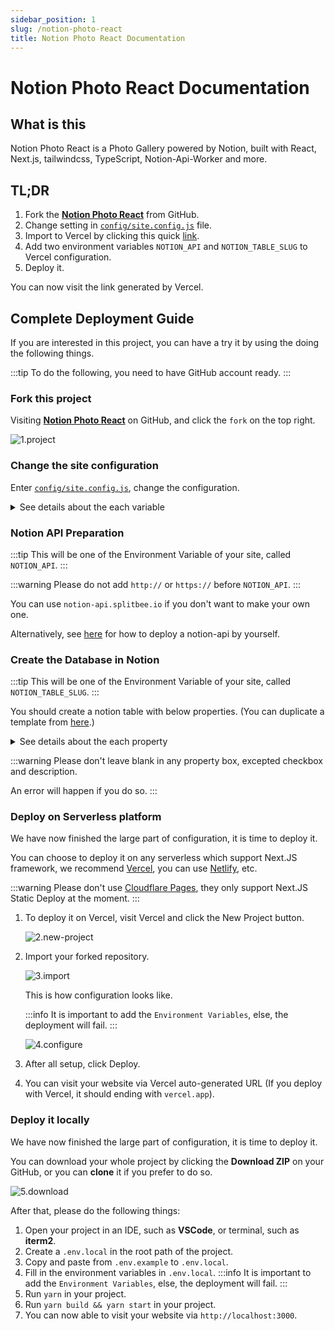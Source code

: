 ```yaml
---
sidebar_position: 1
slug: /notion-photo-react
title: Notion Photo React Documentation
---
```


# Notion Photo React Documentation

## What is this

Notion Photo React is a Photo Gallery powered by Notion, built with React, Next.js, tailwindcss, TypeScript, Notion-Api-Worker and more.

## TL;DR

1. Fork the [**Notion Photo React**](https://github.com/okisdev/Notion-Photo-React) from GitHub.
2. Change setting in [`config/site.config.js`](https://github.com/okisdev/Notion-Photo-React/blob/main/config/site.config.js) file.
3. Import to Vercel by clicking this quick [link](https://vercel.com/new/git/external?repository-url=https%3A%2F%2Fgithub.com%2FHarry-Yep%2FNotion-Photo-React).
4. Add two environment variables `NOTION_API` and `NOTION_TABLE_SLUG` to Vercel configuration.
5. Deploy it.

You can now visit the link generated by Vercel.

## Complete Deployment Guide

If you are interested in this project, you can have a try it by using the doing the following things.

:::tip
To do the following, you need to have GitHub account ready.
:::

### Fork this project

Visiting [**Notion Photo React**](https://github.com/okisdev/Notion-Photo-React) on GitHub, and click the `fork` on the top right.

![1.project](/docs/notion-photo-react/intro/1.project.png)

### Change the site configuration

Enter [`config/site.config.js`](https://github.com/okisdev/Notion-Photo-React/blob/main/config/site.config.js), change the configuration.

<details>
  <summary>See details about the each variable</summary>

```js
// Before you make changes to this document, please read https://docs.okis.dev/docs/notion-photo-react#change-the-site-configuration

module.exports = {
    global: {
        site: {
            name: 'Notion Photo React Example',
            description: 'Photo Gallery built with Notion, React.JS, Next.JS, tailwindcss, TypeScript, notion-api-worker and more.',
            url: 'https://npr.okis.dev/',
            author: 'Harry Yep',
            banner_img: `https://cdn.harrly.com/project/GitHub/Notion-Photo-React/img/Notion-Photo-React.Banner.png`,
            nav: [
                {
                    name: 'Home',
                    url: '/',
                    external: false,
                    position: 'left',
                },
                {
                    name: 'GitHub',
                    url: 'https://github.com/okisdev',
                    external: true,
                    position: 'right',
                },
            ],
            language: [
                { name: '🇬🇧 English', code: 'en-GB' },
                { name: '🇨🇳 简体中文', code: 'zh-CN' },
                { name: '🇭🇰 繁體中文', code: 'zh-HK' },
            ],
            font: '',
        },
        content: {
            header: {
                description: `A Photo Gallery built with <a href='https://notion.so/' class='transition duration-500 underline hover:bg-yellow-500 dark:hover:bg-yellow-600' target='_blank' rel='noopener noreferrer'>Notion</a>, <a href='https://nextjs.org/' class='transition duration-500 underline hover:bg-yellow-500 dark:hover:bg-yellow-600' target='_blank' rel='noopener noreferrer'>Next.js</a>, <a href='https://tailwindcss.com/' class='transition duration-500 underline hover:bg-yellow-500 dark:hover:bg-yellow-600' target='_blank' rel='noopener noreferrer'>tailwindcss</a>, <a href='https://www.typescriptlang.org/' class='transition duration-500 underline hover:bg-yellow-500 dark:hover:bg-yellow-600' target='_blank' rel='noopener noreferrer'>TypeScript</a>, <a href='https://github.com/splitbee/notion-api-worker' class='transition duration-500 underline hover:bg-yellow-500 dark:hover:bg-yellow-600' target='_blank' rel='noopener noreferrer'>Notion-Api-Worker</a> and more. (Find more on <a href='https://github.com/Harry-Yep/Notion-Photo-React' class='transition duration-500 underline hover:bg-yellow-500 dark:hover:bg-yellow-600' target='_blank' rel='noopener noreferrer'>GitHub</a>)`,
            },
            license: {
                name: 'CC BY-NC-SA 4.0',
                url: 'https://creativecommons.org/licenses/by-nc-sa/4.0/',
            },
            footer: {
                copyright: 'Copyright © 2023 Harry Yep. All rights reserved.',
            },
        },
        analytics: {
            umami: {
                url: 'https://umami.harisfox.com/script.js',
                website_id: '4c785146-016d-48b8-81fe-85172c82b37d',
            },
        },
    },
};
```

</details>

### Notion API Preparation

:::tip
This will be one of the Environment Variable of your site, called `NOTION_API`.
:::

:::warning
Please do not add `http://` or `https://` before `NOTION_API`.
:::

You can use `notion-api.splitbee.io` if you don't want to make your own one.

Alternatively, see [here](https://github.com/splitbee/notion-api-worker) for how to deploy a notion-api by yourself.

### Create the Database in Notion

:::tip
This will be one of the Environment Variable of your site, called `NOTION_TABLE_SLUG`.
:::

You should create a notion table with below properties. (You can duplicate a template from [here](https://okisdev.notion.site/d04d7d2efc9a4e79a3c98d7d4c9e8fc9).)

<details>
  <summary>See details about the each property</summary>

```
title: Title
location: Select
published: Checkbox
date: Date
slug: Text
url: URL (Your photo image url)
```

</details>

:::warning
Please don't leave blank in any property box, excepted checkbox and description.

An error will happen if you do so.
:::

### Deploy on Serverless platform

We have now finished the large part of configuration, it is time to deploy it.

You can choose to deploy it on any serverless which support Next.JS framework, we recommend [Vercel](https://vercel.com), you can use [Netlify](https://www.netlify.com/), etc.

:::warning
Please don't use [Cloudflare Pages](https://pages.cloudflare.com/), they only support Next.JS Static Deploy at the moment.
:::

1. To deploy it on Vercel, visit Vercel and click the New Project button.

    ![2.new-project](/docs/notion-photo-react/intro/2.new-project.png)

2. Import your forked repository.

    ![3.import](/docs/notion-photo-react/intro/3.import.png)

    This is how configuration looks like.

    :::info
    It is important to add the `Environment Variables`, else, the deployment will fail.
    :::

    ![4.configure](/docs/notion-photo-react/intro/4.configure.png)

3. After all setup, click Deploy.

4. You can visit your website via Vercel auto-generated URL (If you deploy with Vercel, it should ending with `vercel.app`).

### Deploy it locally

We have now finished the large part of configuration, it is time to deploy it.

You can download your whole project by clicking the **Download ZIP** on your GitHub, or you can **clone** it if you prefer to do so.

![5.download](/docs/notion-photo-react/intro/5.download.png)

After that, please do the following things:

1. Open your project in an IDE, such as **VSCode**, or terminal, such as **iterm2**.
2. Create a `.env.local` in the root path of the project.
3. Copy and paste from `.env.example` to `.env.local`.
4. Fill in the environment variables in `.env.local`.
   :::info
   It is important to add the `Environment Variables`, else, the deployment will fail.
   :::
5. Run `yarn` in your project.
6. Run `yarn build && yarn start` in your project.
7. You can now able to visit your website via `http://localhost:3000`.
